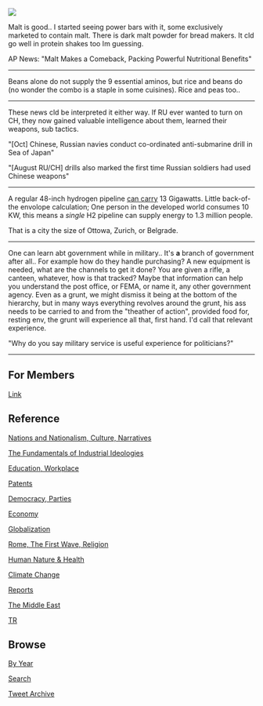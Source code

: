 <img src="https://drive.google.com/uc?export=view&id=1B2wf9R7AMH1d7Vw6e2mucLbIQ5NSjir7"/>

Malt is good.. I started seeing power bars with it, some exclusively
marketed to contain malt. There is dark malt powder for bread makers.
It cld go well in protein shakes too Im guessing.

AP News: "Malt Makes a Comeback, Packing Powerful Nutritional Benefits"

---

Beans alone do not supply the 9 essential aminos, but rice and beans
do (no wonder the combo is a staple in some cuisines). Rice and peas
too..

---

These news cld be interpreted it either way. If RU ever wanted to turn on
CH, they now gained valuable intelligence about them, learned their
weapons, sub tactics.

"[Oct] Chinese, Russian navies conduct co-ordinated anti-submarine drill in Sea of Japan"

"[August RU/CH] drills also marked the first time Russian soldiers had used Chinese weapons"

---

A regular 48-inch hydrogen pipeline [can carry](https://gasforclimate2050.eu/wp-content/uploads/2020/07/2020_European-Hydrogen-Backbone_Report.pdf)
13 Gigawatts. Little back-of-the envolope calculation; One person in the
developed world consumes 10 KW, this means a *single* H2 pipeline
can supply energy to 1.3 million people. 

That is a city the size of Ottowa, Zurich, or Belgrade.

---

One can learn abt government while in military.. It's **a** branch of
government after all.. For example how do they handle purchasing? A
new equipment is needed, what are the channels to get it done? You are
given a rifle, a canteen, whatever, how is that tracked?  Maybe that
information can help you understand the post office, or FEMA, or name
it, any other government agency. Even as a grunt, we might dismiss it
being at the bottom of the hierarchy, but in many ways everything
revolves around the grunt, his ass needs to be carried to and from the
"theather of action", provided food for, resting env, the grunt will
experience all that, first hand. I'd call that relevant experience.

"Why do you say military service is useful experience for politicians?"

---

## For Members

[Link](https://thirdwave-members.herokuapp.com)

## Reference

[Nations and Nationalism, Culture, Narratives](/2013/02/nations-and-nationalism.md)

[The Fundamentals of Industrial Ideologies](/2011/04/fundamentals-of-industrial-ideologies.md)

[Education, Workplace](2017/09/education-workplace.md)

[Patents](/2018/09/patents.md)

[Democracy, Parties](/2016/11/democracy.md)

[Economy](/2018/05/economy.md)

[Globalization](/2018/09/globalization.md)

[Rome, The First Wave, Religion](/2017/12/rome.md)

[Human Nature & Health](/2020/07/human-nature.md)

[Climate Change](/2018/12/climate.md)

[Reports](/2019/05/reports.md)

[The Middle East](/2019/07/middleeast.md)

[TR](../tr)

## Browse

[By Year](years.md)

[Search](search.html)

[Tweet Archive](/tweets/README.md)


